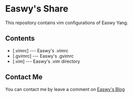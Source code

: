 Easwy's Share
=============

This repository contains vim configurations of Easwy Yang.

Contents
---------

* [.vimrc] --- Easwy's .vimrc
* [.gvimrc] --- Easwy's .gvimrc
* [.vim] --- Easwy's .vim directory

Contact Me
----------

You can contact me by leave a comment on [Easwy's Blog](http://easwy.com/)

